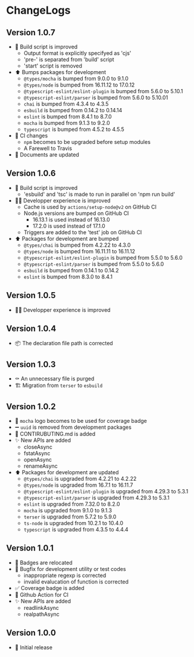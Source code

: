 # ChangeLogs

## Version 1.0.7

- :hammer: Build script is improved
  - Output format is explicitly specifyed as 'cjs'
  - 'pre-' is separated from 'build' script
  - 'start' script is removed
- :arrow_up: Bumps packages for development
  - `@types/mocha` is bumped from 9.0.0 to 9.1.0
  - `@types/node` is bumped from 16.11.12 to 17.0.12
  - `@typescript-eslint/eslint-plugin` is bumped from 5.6.0 to 5.10.1
  - `@typescript-eslint/parser` is bumped from 5.6.0 to 5.10.01
  - `chai` is bumped from 4.3.4 to 4.3.5
  - `esbuild` is bumped from 0.14.2 to 0.14.14
  - `eslint` is bumped from 8.4.1 to 8.7.0
  - `mocha` is bumped from 9.1.3 to 9.2.0
  - `typescript` is bumped from 4.5.2 to 4.5.5
- :green_heart: CI changes
  - `npm` becomes to be upgraded before setup modules
  - A Farewell to Travis
- :memo: Documents are updated

## Version 1.0.6

- :hammer: Build script is improved
  - 'esbuild' and 'tsc' is made to run in parallel on 'npm run build'
- :technologist: Developper experience is improved
  - Cache is used by `actions/setup-node@v2` on GitHub CI
  - Node.js versions are bumped on GitHub CI
    - 16.13.1 is used instead of 16.13.0
    - 17.2.0 is used instead of 17.1.0
  - Triggers are added to the 'test' job on GitHub CI
- :arrow_up: Packages for development are bumped
  - `@types/chai` is bumped from 4.2.22 to 4.3.0
  - `@types/node` is bumped from 16.11.11 to 16.11.12
  - `@typescript-eslint/eslint-plugin` is bumped from 5.5.0 to 5.6.0
  - `@typescript-eslint/parser` is bumped from 5.5.0 to 5.6.0
  - `esbuild` is bumped from 0.14.1 to 0.14.2
  - `eslint` is bumped from 8.3.0 to 8.4.1

## Version 1.0.5

- :technologist: Developper experience is improved

## Version 1.0.4

- :package: The declaration file path is corrected

## Version 1.0.3

- :coffin: An unnecessary file is purged
- :building_construction: Migration from `terser` to `esbuild`

## Version 1.0.2

- :memo: `mocha` logo becomes to be used for coverage badge
- :heavy_minus_sign: `uuid` is removed from development packages
- :memo: CONTIRUBUTING.md is added
- :sparkles: New APIs are added
  - closeAsync
  - fstatAsync
  - openAsync
  - renameAsync
- :arrow_up: Packages for development are updated
  - `@types/chai` is upgraded from 4.2.21 to 4.2.22
  - `@types/node` is upgraded from 16.7.1 to 16.11.7
  - `@typescript-eslint/eslint-plugin` is upgraded from 4.29.3 to 5.3.1
  - `@typescript-eslint/parser` is upgraded from 4.29.3 to 5.3.1
  - `eslint` is upgraded from 7.32.0 to 8.2.0
  - `mocha` is upgraded from 9.1.0 to 9.1.3
  - `terser` is upgraded from 5.7.2 to 5.9.0
  - `ts-node` is upgraded from 10.2.1 to 10.4.0
  - `typescript` is upgraded from 4.3.5 to 4.4.4

## Version 1.0.1

- :memo: Badges are relocated
- :bug: Bugfix for development utility or test codes
  - inappropriate regexp is corrected
  - invalid evalucation of function is corrected
- :white_check_mark: Coverage badge is added
- :green_heart: Github Action for CI
- :sparkles: New APIs are added
  - readlinkAsync
  - realpathAsync

## Version 1.0.0

- :tada: Initial release
